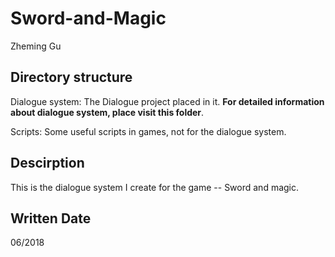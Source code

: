 # Sword-and-Magic

Zheming Gu

## Directory structure

Dialogue system: The Dialogue project placed in it. **For detailed information about dialogue system, place visit this folder**.

Scripts: Some useful scripts in games, not for the dialogue system.

## Descirption

This is the dialogue system I create for the game -- Sword and magic. 

## Written Date

06/2018
